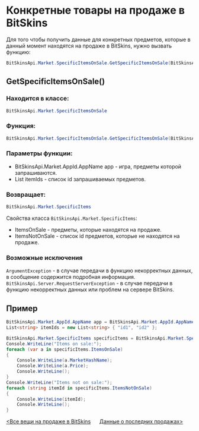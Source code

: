 ﻿# Конкретные товары на продаже в BitSkins

Для того чтобы получить данные для конкретных предметов, которые в данный момент находятся на продаже в BitSkins, нужно вызвать функцию:

```csharp
BitSkinsApi.Market.SpecificItemsOnSale.GetSpecificItemsOnSale(BitSkinsApi.Market.AppId.AppName app, List<string> itemIds);
```

## GetSpecificItemsOnSale()

### Находится в классе:

```csharp
BitSkinsApi.Market.SpecificItemsOnSale
```

### Функция:

```csharp
BitSkinsApi.Market.SpecificItemsOnSale.GetSpecificItemsOnSale(BitSkinsApi.Market.AppId.AppName app, List<string> itemIds);
```

### Параметры функции:

* BitSkinsApi.Market.AppId.AppName app - игра, предметы которой запрашиваются.
* List<string> itemIds - список id запрашиваемых предметов.

### Возвращает:

```csharp
BitSkinsApi.Market.SpecificItems
```

Свойства класса ```BitSkinsApi.Market.SpecificItems```:
* ItemsOnSale - предметы, которые находятся на продаже.
* ItemsNotOnSale - список id предметов, которые не находятся на продаже.

### Возможные исключения
```ArgumentException``` - в случае передачи в функцию некорректных данных, в сообщение содержится подробная информация.
\
```BitSkinsApi.Server.RequestServerException``` - в случае передачи в функцию некорректных данных или проблем на сервере BitSkins.

## Пример

```csharp
BitSkinsApi.Market.AppId.AppName app = BitSkinsApi.Market.AppId.AppName.CounterStrikGlobalOffensive;
List<string> itemIds = new List<string> { "id1", "id2" };

BitSkinsApi.Market.SpecificItems specificItems = BitSkinsApi.Market.SpecificItemsOnSale.GetSpecificItemsOnSale(app, itemIds);
Console.WriteLine("Items on sale:");
foreach (var a in specificItems.ItemsOnSale)
{
    Console.WriteLine(a.MarketHashName);
    Console.WriteLine(a.Price);
    Console.WriteLine();
}
Console.WriteLine("Items not on sale:");
foreach (string itemId in specificItems.ItemsNotOnSale)
{
    Console.WriteLine(itemId);
    Console.WriteLine();
}
```

[<Все вещи на продаже в BitSkins](https://github.com/Captious99/BitSkinsApi/blob/master/docs/ru/market/inventory_on_sale.md) &nbsp;&nbsp;&nbsp;&nbsp; [Данные о последних продажах>](https://github.com/Captious99/BitSkinsApi/blob/master/docs/ru/market/recent_sale.md)